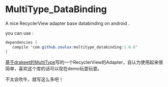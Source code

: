# MultiType_DataBinding
A nice RecyclerView adapter base databinding on android .

you can use :

```java
dependencies {
   compile 'com.github.zoulux:multitype_databinding:1.0.0'
}
```

[基于drakeet的MultiType](https://github.com/drakeet/MultiType)写的一个RecyclerView的Adapter，自认为使用起来很简单，喜欢这个库的话可以现在demo玩耍玩耍。

不太会吹牛，就写这么多吧！